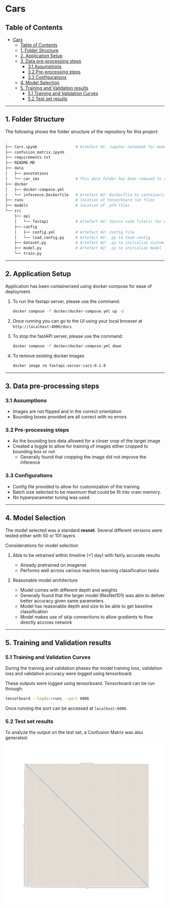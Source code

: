 # Cars

## Table of Contents
- [Cars](#cars)
  - [Table of Contents](#table-of-contents)
  - [1. Folder Structure](#1-folder-structure)
  - [2. Application Setup](#2-application-setup)
  - [3. Data pre-processing steps](#3-data-pre-processing-steps)
    - [3.1 Assumptions](#31-assumptions)
    - [3.2 Pre-processing steps](#32-pre-processing-steps)
    - [3.3 Configurations](#33-configurations)
  - [4. Model Selection](#4-model-selection)
  - [5. Training and Validation results](#5-training-and-validation-results)
    - [5.1 Training and Validation Curves](#51-training-and-validation-curves)
    - [5.2 Test set results](#52-test-set-results)

---
## 1. Folder Structure

The following shows the folder structure of the repository for this project:

```bash
.
├── Cars.ipynb                 # Artefact #1: Jupyter notebook for model training and evaluation (actual was done using .py files)
├── confusion_matrix.ipynb 
├── requirements.txt
├── README.MD
├── data
│   ├── annotations  
│   └── car_ims                # This data folder has been removed to save space 
├── docker                     
│   ├── docker-compose.yml         
│   └── inference.Dockerfile   # Artefact #3: Dockerfile to containerize API
├── runs                       # location of tensorboard run files
├── models                     # location of .pth files
└── src              
    ├── api  
    │   └── fastapi            # Artefact #2: Source code file(s) for API
    ├── config
    │   ├── config.yml         # Artefact #2: Config file
    │   └── load_config.py     # Artefact #2: .py to load config
    ├── dataset.py             # Artefact #2: .py to initialize custom dataset
    ├── model.py               # Artefact #2: .py to initialize model
    └── train.py
```
---

## 2. Application Setup

Application has been containerized using docker compose for ease of deployment.

1. To run the fastapi server, please use the command:
    ```bash
    docker compose -f docker/docker-compose.yml up -d
    ```

2. Once running you can go to the UI using your local browser at `http://localhost:4000/docs`

3. To stop the fastAPI server, please use the command:
    ```bash
    docker compose -f docker/docker-compose.yml down
    ```

4. To remove existing docker images
    ```bash
    docker image rm fastapi-server-cars:0.1.0
    ```

---

## 3. Data pre-processing steps

### 3.1 Assumptions 
- Images are not flipped and in the correct orientation
- Bounding boxes provided are all correct with no errors

### 3.2 Pre-processing steps
- As the bounding box data allowed for a closer crop of the target image
- Created a toggle to allow for training of images either cropped to bounding box or not
  - Generally found that cropping the image did not improve the inference 

### 3.3 Configurations
- Config file provided to allow for customization of the training.
- Batch size selected to be maximum that could be fit into vram memory.
- No hyperparameter tuning was used.

---
## 4. Model Selection

The model selected was a standard **resnet**. 
Several different versions were tested either with 50 or 101 layers

Considerations for model selection
1. Able to be retrained within timeline (<1 day) with fairly accurate results  
     - Already pretrained on imagenet
     - Performs well across various machine learning classification tasks

2. Reasonable model architecture 
     - Model comes with different depth and weights
    - Generally found that the larger model (ResNet101) was able to deliver better accuracy given same parameters
     - Model has reasonable depth and size to be able to get baseline classification
     - Model makes use of skip connections to allow gradients to flow directly accross network

---
## 5. Training and Validation results 

### 5.1 Training and Validation Curves
During the training and validation phases the model training loss, validation loss and validation accuracy were logged using tensorboard. 

These outputs were logged using tensorboard. Tensorboard can be run through:
```bash
tensorboard --logdir=runs --port 6006
```
Once running the port can be accessed at `localhost:6006`.

### 5.2 Test set results

To analyze the output on the test set, a Confusion Matrix was also generated:

<img src="assets/resnet101_77.47_nocrop_conf_mat.png"
     alt="Confusion Matrix"
     style="float: left; margin-right: 10px;" />
